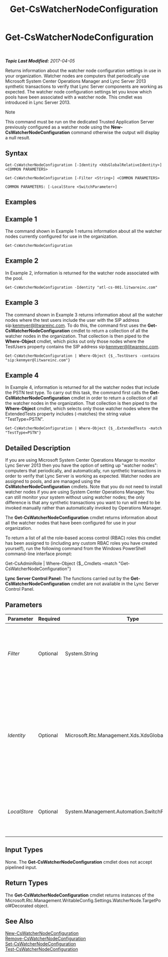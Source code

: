 ﻿---
title: Get-CsWatcherNodeConfiguration
TOCTitle: Get-CsWatcherNodeConfiguration
ms:assetid: 20dae017-375c-4361-8d65-b56f4c09b375
ms:mtpsurl: https://technet.microsoft.com/en-us/library/JJ204739(v=OCS.15)
ms:contentKeyID: 48183609
ms.date: 04/05/2017
mtps_version: v=OCS.15
---

<div data-xmlns="http://www.w3.org/1999/xhtml">

<div class="topic" data-xmlns="http://www.w3.org/1999/xhtml" data-msxsl="urn:schemas-microsoft-com:xslt" data-cs="http://msdn.microsoft.com/en-us/">

<div data-asp="http://msdn2.microsoft.com/asp">

# Get-CsWatcherNodeConfiguration

</div>

<div id="mainSection">

<div id="mainBody">

<span> </span>

_**Topic Last Modified:** 2017-04-05_

Returns information about the watcher node configuration settings in use in your organization. Watcher nodes are computers that periodically use Microsoft System Center Operations Manager and Lync Server 2013 synthetic transactions to verify that Lync Server components are working as expected. The watcher node configuration settings let you know which pools have been associated with a watcher node. This cmdlet was introduced in Lync Server 2013.

<div>


> [!NOTE]
> This command must be run on the dedicated Trusted Application Server previously configured as a watcher node using the <STRONG>New-CsWatcherNodeConfiguration</STRONG> command otherwise the output will display a null result.



</div>

<div>

## Syntax

    Get-CsWatcherNodeConfiguration [-Identity <XdsGlobalRelativeIdentity>] <COMMON PARAMETERS>

    Get-CsWatcherNodeConfiguration [-Filter <String>] <COMMON PARAMETERS>

    COMMON PARAMETERS: [-LocalStore <SwitchParameter>]

</div>

<span id="Examples"></span>

<div>

## Examples

<div>

## Example 1

The command shown in Example 1 returns information about all the watcher nodes currently configured for use in the organization.

    Get-CsWatcherNodeConfiguration

</div>

<div>

## Example 2

In Example 2, information is returned for the watcher node associated with the pool.

    Get-CsWatcherNodeConfiguration -Identity "atl-cs-001.litwareinc.com"

</div>

<div>

## Example 3

The command shown in Example 3 returns information about all the watcher nodes where the test users include the user with the SIP address sip:kenmyer@litwareinc.com. To do this, the command first uses the **Get-CsWatcherNodeConfiguration** cmdlet to return a collection of all the watcher nodes in the organization. That collection is then piped to the **Where-Object** cmdlet, which picks out only those nodes where the TestUsers property contains the SIP address sip:kenmyer@litwareinc.com.

    Get-CsWatcherNodeConfiguration | Where-Object {$_.TestUsers -contains "sip:kenmyer@litwareinc.com"}

</div>

<div>

## Example 4

In Example 4, information is returned for all the watcher nodes that include the PSTN test type. To carry out this task, the command first calls the **Get-CsWatcherNodeConfiguration** cmdlet in order to return a collection of all the watcher nodes in the organization. That collection is then piped to the **Where-Object** cmdlet, which selects only those watcher nodes where the ExtendedTests property includes (-matches) the string value "TestType=PSTN".

    Get-CsWatcherNodeConfiguration | Where-Object {$_.ExtendedTests -match "TestType=PSTN"}

</div>

</div>

<span id="DetailedDescription"></span>

<div>

## Detailed Description

If you are using Microsoft System Center Operations Manager to monitor Lync Server 2013 then you have the option of setting up "watcher nodes": computers that periodically, and automatically, run synthetic transactions in order to verify that Lync Server is working as expected. Watcher nodes are assigned to pools, and are managed using the **CsWatcherNodeConfiguration** cmdlets. Note that you do not need to install watcher nodes if you are using System Center Operations Manager. You can still monitor your system without using watcher nodes; the only difference is that any synthetic transactions you want to run will need to be invoked manually rather than automatically invoked by Operations Manager.

The **Get-CsWatcherNodeConfiguration** cmdlet returns information about all the watcher nodes that have been configured for use in your organization.

To return a list of all the role-based access control (RBAC) roles this cmdlet has been assigned to (including any custom RBAC roles you have created yourself), run the following command from the Windows PowerShell command-line interface prompt:

Get-CsAdminRole | Where-Object {$\_.Cmdlets –match "Get-CsWatcherNodeConfiguration"}

**Lync Server Control Panel:** The functions carried out by the **Get-CsWatcherNodeConfiguration** cmdlet are not available in the Lync Server Control Panel.

</div>

<div>

## Parameters


<table>
<colgroup>
<col style="width: 25%" />
<col style="width: 25%" />
<col style="width: 25%" />
<col style="width: 25%" />
</colgroup>
<thead>
<tr class="header">
<th>Parameter</th>
<th>Required</th>
<th>Type</th>
<th>Description</th>
</tr>
</thead>
<tbody>
<tr class="odd">
<td><p><em>Filter</em></p></td>
<td><p>Optional</p></td>
<td><p>System.String</p></td>
<td><p>Enables you to use wildcard characters in order to return one or more watcher nodes. For example, to return all of the watcher nodes for the domain litwareinc.com use this syntax:</p>
<p>-Filter &quot;*.litwareinc.com&quot;</p></td>
</tr>
<tr class="even">
<td><p><em>Identity</em></p></td>
<td><p>Optional</p></td>
<td><p>Microsoft.Rtc.Management.Xds.XdsGlobalRelativeIdentity</p></td>
<td><p>Fully qualified domain name of the pool that the watcher node has been assigned to. For example:</p>
<p>-Identity &quot;atl-cs-001.litwareinc.com&quot;</p>
<p>If this parameter is not specified then the <strong>Get-CsWatcherNodeConfiguration</strong> cmdlet will return information about all the watcher nodes configured for use in your organization.</p></td>
</tr>
<tr class="odd">
<td><p><em>LocalStore</em></p></td>
<td><p>Optional</p></td>
<td><p>System.Management.Automation.SwitchParameter</p></td>
<td><p>Retrieves the watcher node configuration data from the local replica of the Central Management store rather than from the Central Management store itself.</p></td>
</tr>
</tbody>
</table>


</div>

<span id="InputTypes"></span>

<div>

## Input Types

None. The **Get-CsWatcherNodeConfiguration** cmdlet does not accept pipelined input.

</div>

<span id="ReturnTypes"></span>

<div>

## Return Types

The **Get-CsWatcherNodeConfiguration** cmdlet returns instances of the Microsoft.Rtc.Management.WritableConfig.Settings.WatcherNode.TargetPool\#Decorated object.

</div>

<div>

## See Also


[New-CsWatcherNodeConfiguration](new-cswatchernodeconfiguration.md)  
[Remove-CsWatcherNodeConfiguration](remove-cswatchernodeconfiguration.md)  
[Set-CsWatcherNodeConfiguration](set-cswatchernodeconfiguration.md)  
[Test-CsWatcherNodeConfiguration](test-cswatchernodeconfiguration.md)  
  

</div>

</div>

<span> </span>

</div>

</div>

</div>

